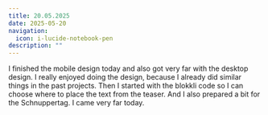 ```yaml
---
title: 20.05.2025
date: 2025-05-20
navigation:
  icon: i-lucide-notebook-pen
description: ""
---
```


I finished the mobile design today and also got very far with the desktop design. I really enjoyed doing the design, because I already did similar things in the past projects. Then I started with the blokkli code so I can choose where to place the text from the teaser. And I also prepared a bit for the Schnuppertag. I came very far today. 

